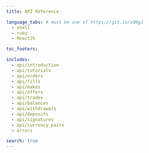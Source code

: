 ```yaml
---
title: API Reference

language_tabs: # must be one of https://git.io/vQNgJ
  - shell
  - ruby
  - ReactJS

toc_footers:

includes:
  - api/introduction
  - api/tutorials
  - api/orders
  - api/fills
  - api/makes
  - api/offers
  - api/trades
  - api/balances
  - api/withdrawals
  - api/deposits
  - api/signatures
  - api/currency_pairs
  - errors

search: true
---
```


